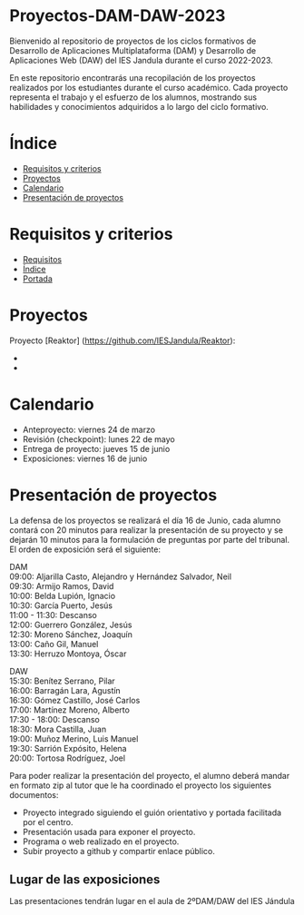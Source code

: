 # Proyectos-DAM-DAW-2023
Bienvenido al repositorio de proyectos de los ciclos formativos de Desarrollo de Aplicaciones Multiplataforma (DAM) y Desarrollo de Aplicaciones Web (DAW) del IES Jandula durante el curso 2022-2023.

En este repositorio encontrarás una recopilación de los proyectos realizados por los estudiantes durante el curso académico. Cada proyecto representa el trabajo y el esfuerzo de los alumnos, mostrando sus habilidades y conocimientos adquiridos a lo largo del ciclo formativo.

# Índice
- [Requisitos y criterios](#Requisitos-y-criterios)
- [Proyectos](#Proyectos)
- [Calendario](#Calendario)
- [Presentación de proyectos](#Presentación-de-proyectos)

# Requisitos y criterios
- [Requisitos](https://docs.google.com/document/d/1aVldU-vYqjzdnlaJivF8qRecJrzvUhO3MX2bvg395SU/edit?usp=sharing)
- [Índice](https://docs.google.com/document/d/125VUF7avkGyrspiLrequUlhDGRTdRzebOSh9M973gt0/edit?usp=sharing)
- [Portada](https://docs.google.com/document/d/1PuAnJ8C2DltWCEitBccll9HKhzG2b1G2xnnnsmm3FF8/edit?usp=sharing)
# Proyectos

Proyecto [Reaktor] (https://github.com/IESJandula/Reaktor):
- [Neil Hernández Salvador]: (https://github.com/neilhdezs)
- [Alejandro Aljarilla Castro]: (https://github.com/Aljarilla11)

# Calendario
- Anteproyecto: viernes 24 de marzo
- Revisión (checkpoint): lunes 22 de mayo
- Entrega de proyecto: jueves 15 de junio
- Exposiciones: viernes 16 de junio
# Presentación de proyectos
La defensa de los proyectos se realizará el día 16 de Junio, cada alumno contará con 20 minutos para realizar la presentación de su proyecto y se dejarán 10 minutos para la formulación de preguntas por parte del tribunal.<br>
El orden de exposición será el siguiente:

DAM<br>
09:00: Aljarilla Casto, Alejandro y Hernández Salvador, Neil<br>
09:30: Armijo Ramos, David<br>
10:00: Belda Lupión, Ignacio<br>
10:30: García Puerto, Jesús<br>
11:00 - 11:30: Descanso<br>
12:00: Guerrero González, Jesús<br>
12:30: Moreno Sánchez, Joaquín<br>
13:00: Caño Gil, Manuel<br>
13:30: Herruzo Montoya, Óscar<br>

DAW<br>
15:30: Benítez Serrano, Pilar<br>
16:00: Barragán Lara, Agustín<br>
16:30: Gómez Castillo, José Carlos<br>
17:00: Martínez Moreno, Alberto<br>
17:30 - 18:00: Descanso<br>
18:30: Mora Castilla, Juan<br>
19:00: Muñoz Merino, Luis Manuel<br>
19:30: Sarrión Expósito, Helena<br>
20:00: Tortosa Rodríguez, Joel<br>


Para poder realizar la presentación del proyecto, el alumno deberá mandar en formato zip al tutor que le ha coordinado el proyecto los siguientes documentos:
- Proyecto integrado siguiendo el guión orientativo y portada facilitada por el centro.
- Presentación usada para exponer el proyecto.
- Programa o web realizado en el proyecto.
- Subir proyecto a github y compartir enlace público.
## Lugar de las exposiciones
Las presentaciones tendrán lugar en el aula de 2ºDAM/DAW del IES Jándula
